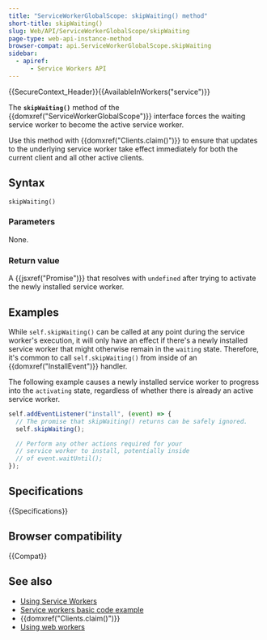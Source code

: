 ```yaml
---
title: "ServiceWorkerGlobalScope: skipWaiting() method"
short-title: skipWaiting()
slug: Web/API/ServiceWorkerGlobalScope/skipWaiting
page-type: web-api-instance-method
browser-compat: api.ServiceWorkerGlobalScope.skipWaiting
sidebar:
  - apiref:
      - Service Workers API
---
```


{{SecureContext_Header}}{{AvailableInWorkers("service")}}

The **`skipWaiting()`** method of the {{domxref("ServiceWorkerGlobalScope")}} interface forces the waiting service worker to become the active service worker.

Use this method with {{domxref("Clients.claim()")}} to ensure that updates to the underlying service worker take effect immediately for both the current client and all other active clients.

## Syntax

```js-nolint
skipWaiting()
```

### Parameters

None.

### Return value

A {{jsxref("Promise")}} that resolves with `undefined` after trying to activate the newly installed service worker.

## Examples

While `self.skipWaiting()` can be called at any point during the service worker's execution, it will only have an effect if there's a newly installed service worker that might otherwise remain in the `waiting` state. Therefore, it's common to call `self.skipWaiting()` from inside of an {{domxref("InstallEvent")}} handler.

The following example causes a newly installed service worker to progress into the `activating` state, regardless of whether there is already an active service worker.

```js
self.addEventListener("install", (event) => {
  // The promise that skipWaiting() returns can be safely ignored.
  self.skipWaiting();

  // Perform any other actions required for your
  // service worker to install, potentially inside
  // of event.waitUntil();
});
```

## Specifications

{{Specifications}}

## Browser compatibility

{{Compat}}

## See also

- [Using Service Workers](/en-US/docs/Web/API/Service_Worker_API/Using_Service_Workers)
- [Service workers basic code example](https://github.com/mdn/dom-examples/tree/main/service-worker/simple-service-worker)
- {{domxref("Clients.claim()")}}
- [Using web workers](/en-US/docs/Web/API/Web_Workers_API/Using_web_workers)
